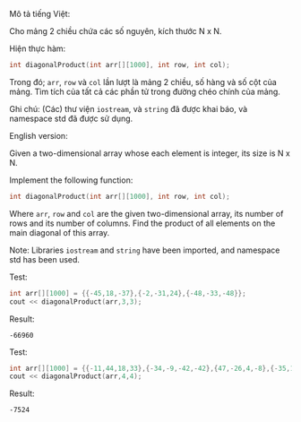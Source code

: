 Mô tả tiếng Việt:

Cho mảng 2 chiều chứa các số nguyên, kích thước N x N.

Hiện thực hàm:

```cpp
int diagonalProduct(int arr[][1000], int row, int col);
```
Trong đó; `arr`, `row` và `col` lần lượt là mảng 2 chiều, số hàng và số cột của mảng. Tìm tích của tất cả các phần tử trong đường chéo chính của mảng.

Ghi chú: (Các) thư viện `iostream`, và `string` đã được khai báo, và namespace std đã được sử dụng.

English version:

Given a two-dimensional array whose each element is integer, its size is N x N.

Implement the following function:

```cpp
int diagonalProduct(int arr[][1000], int row, int col);
```
Where `arr`, `row` and `col` are the given two-dimensional array, its number of rows and its number of columns. Find the product of all elements on the main diagonal of this array.

Note: Libraries `iostream` and `string` have been imported, and namespace std has been used.

Test:
```cpp
int arr[][1000] = {{-45,18,-37},{-2,-31,24},{-48,-33,-48}};
cout << diagonalProduct(arr,3,3);
```
Result:
```
-66960
```

Test:
```cpp
int arr[][1000] = {{-11,44,18,33},{-34,-9,-42,-42},{47,-26,4,-8},{-35,11,-34,-19}};
cout << diagonalProduct(arr,4,4);
```
Result:
```
-7524
```